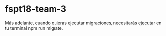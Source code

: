 # fspt18-team-3

Más adelante, cuando quieras ejecutar migraciones, necesitarás ejecutar en tu terminal  npm run migrate.